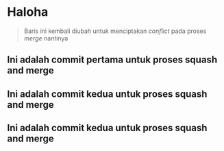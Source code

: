 # Haloha

> Baris ini kembali diubah untuk menciptakan *conflict* pada proses *merge* nantinya

## Ini adalah commit pertama untuk proses squash and merge

## Ini adalah commit kedua untuk proses squash and merge

## Ini adalah commit kedua untuk proses squash and merge
